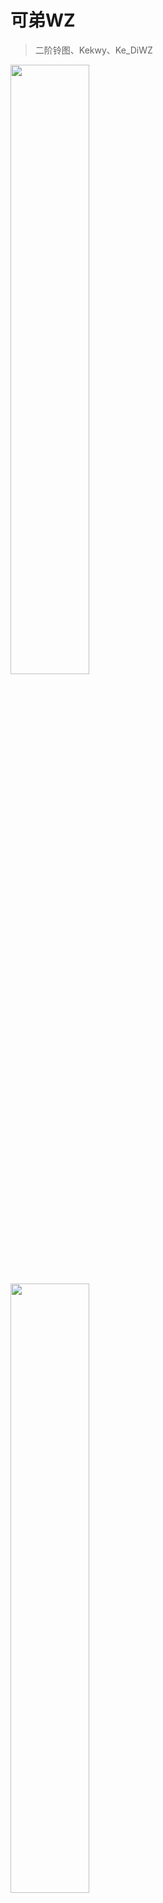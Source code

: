 # 可弟WZ

> 二阶铃图、Kekwy、Ke_DiWZ

<p>
  <img width="50%" align="left" src="https://github-readme-stats.vercel.app/api?username=Kekwy&count_private=true&show_icons=true&theme=ambient_gradient"  alt=""/>
<!-- <img width="50%" align="left" src="https://stats.justsong.cn/api/leetcode?username=kekwy&cn_username=可弟WZ初号机"  alt=""/> -->
  <img width="50%" src="https://github-readme-stats.vercel.app/api/top-langs/?username=Kekwy&hide=html,assembly,CSS,SCSS,JavaScript&layout=compact&card_width=450px"  alt=""/>
</p>

